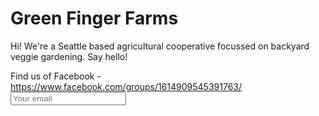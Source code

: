 <HTML>
<h1>Green Finger Farms</h1>

<p>Hi! We're a Seattle based agricultural cooperative focussed on backyard veggie gardening. Say hello!</p>
Find us of Facebook - <a href="url">https://www.facebook.com/groups/1614909545391763/</a>
<input type="email" placeholder="Your email">
</input type="submit">
</HTML>
